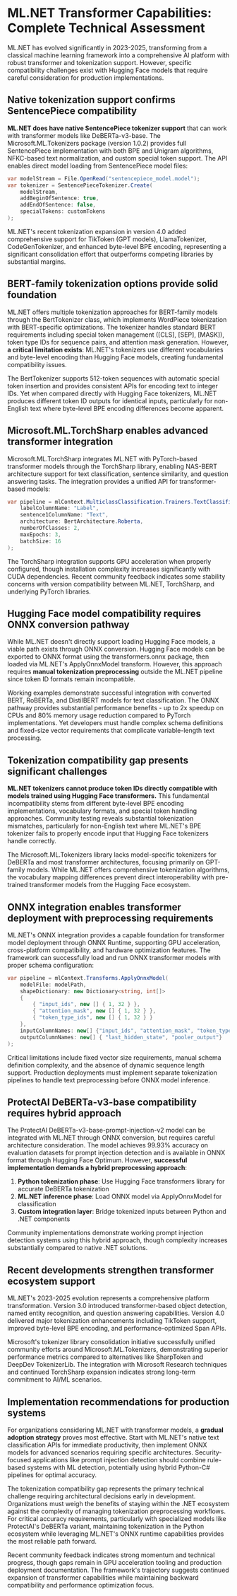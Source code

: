 # ML.NET Transformer Capabilities: Complete Technical Assessment

ML.NET has evolved significantly in 2023-2025, transforming from a classical machine learning framework into a comprehensive AI platform with robust transformer and tokenization support. However, specific compatibility challenges exist with Hugging Face models that require careful consideration for production implementations.

## Native tokenization support confirms SentencePiece compatibility

**ML.NET does have native SentencePiece tokenizer support** that can work with transformer models like DeBERTa-v3-base. The Microsoft.ML.Tokenizers package (version 1.0.2) provides full SentencePiece implementation with both BPE and Unigram algorithms, NFKC-based text normalization, and custom special token support. The API enables direct model loading from SentencePiece model files:

```csharp
var modelStream = File.OpenRead("sentencepiece_model.model");
var tokenizer = SentencePieceTokenizer.Create(
    modelStream, 
    addBeginOfSentence: true,
    addEndOfSentence: false,
    specialTokens: customTokens
);
```

ML.NET's recent tokenization expansion in version 4.0 added comprehensive support for TikToken (GPT models), LlamaTokenizer, CodeGenTokenizer, and enhanced byte-level BPE encoding, representing a significant consolidation effort that outperforms competing libraries by substantial margins.

## BERT-family tokenization options provide solid foundation

ML.NET offers multiple tokenization approaches for BERT-family models through the BertTokenizer class, which implements WordPiece tokenization with BERT-specific optimizations. The tokenizer handles standard BERT requirements including special token management ([CLS], [SEP], [MASK]), token type IDs for sequence pairs, and attention mask generation. However, **a critical limitation exists**: ML.NET's tokenizers use different vocabularies and byte-level encoding than Hugging Face models, creating fundamental compatibility issues.

The BertTokenizer supports 512-token sequences with automatic special token insertion and provides consistent APIs for encoding text to integer IDs. Yet when compared directly with Hugging Face tokenizers, ML.NET produces different token ID outputs for identical inputs, particularly for non-English text where byte-level BPE encoding differences become apparent.

## Microsoft.ML.TorchSharp enables advanced transformer integration

Microsoft.ML.TorchSharp integrates ML.NET with PyTorch-based transformer models through the TorchSharp library, enabling NAS-BERT architecture support for text classification, sentence similarity, and question answering tasks. The integration provides a unified API for transformer-based models:

```csharp
var pipeline = mlContext.MulticlassClassification.Trainers.TextClassification(
    labelColumnName: "Label",
    sentence1ColumnName: "Text",
    architecture: BertArchitecture.Roberta,
    numberOfClasses: 2,
    maxEpochs: 3,
    batchSize: 16
);
```

The TorchSharp integration supports GPU acceleration when properly configured, though installation complexity increases significantly with CUDA dependencies. Recent community feedback indicates some stability concerns with version compatibility between ML.NET, TorchSharp, and underlying PyTorch libraries.

## Hugging Face model compatibility requires ONNX conversion pathway

While ML.NET doesn't directly support loading Hugging Face models, a viable path exists through ONNX conversion. Hugging Face models can be exported to ONNX format using the transformers.onnx package, then loaded via ML.NET's ApplyOnnxModel transform. However, this approach requires **manual tokenization preprocessing** outside the ML.NET pipeline since token ID formats remain incompatible.

Working examples demonstrate successful integration with converted BERT, RoBERTa, and DistilBERT models for text classification. The ONNX pathway provides substantial performance benefits - up to 2x speedup on CPUs and 80% memory usage reduction compared to PyTorch implementations. Yet developers must handle complex schema definitions and fixed-size vector requirements that complicate variable-length text processing.

## Tokenization compatibility gap presents significant challenges

**ML.NET tokenizers cannot produce token IDs directly compatible with models trained using Hugging Face transformers.** This fundamental incompatibility stems from different byte-level BPE encoding implementations, vocabulary formats, and special token handling approaches. Community testing reveals substantial tokenization mismatches, particularly for non-English text where ML.NET's BPE tokenizer fails to properly encode input that Hugging Face tokenizers handle correctly.

The Microsoft.ML.Tokenizers library lacks model-specific tokenizers for DeBERTa and most transformer architectures, focusing primarily on GPT-family models. While ML.NET offers comprehensive tokenization algorithms, the vocabulary mapping differences prevent direct interoperability with pre-trained transformer models from the Hugging Face ecosystem.

## ONNX integration enables transformer deployment with preprocessing requirements

ML.NET's ONNX integration provides a capable foundation for transformer model deployment through ONNX Runtime, supporting GPU acceleration, cross-platform compatibility, and hardware optimization features. The framework can successfully load and run ONNX transformer models with proper schema configuration:

```csharp
var pipeline = mlContext.Transforms.ApplyOnnxModel(
    modelFile: modelPath,
    shapeDictionary: new Dictionary<string, int[]>
    {
        { "input_ids", new [] { 1, 32 } },
        { "attention_mask", new [] { 1, 32 } },
        { "token_type_ids", new [] { 1, 32 } }
    },
    inputColumnNames: new[] {"input_ids", "attention_mask", "token_type_ids"},
    outputColumnNames: new[] { "last_hidden_state", "pooler_output"}
);
```

Critical limitations include fixed vector size requirements, manual schema definition complexity, and the absence of dynamic sequence length support. Production deployments must implement separate tokenization pipelines to handle text preprocessing before ONNX model inference.

## ProtectAI DeBERTa-v3-base compatibility requires hybrid approach

The ProtectAI DeBERTa-v3-base-prompt-injection-v2 model can be integrated with ML.NET through ONNX conversion, but requires careful architecture consideration. The model achieves 99.93% accuracy on evaluation datasets for prompt injection detection and is available in ONNX format through Hugging Face Optimum. However, **successful implementation demands a hybrid preprocessing approach**:

1. **Python tokenization phase**: Use Hugging Face transformers library for accurate DeBERTa tokenization
2. **ML.NET inference phase**: Load ONNX model via ApplyOnnxModel for classification
3. **Custom integration layer**: Bridge tokenized inputs between Python and .NET components

Community implementations demonstrate working prompt injection detection systems using this hybrid approach, though complexity increases substantially compared to native .NET solutions.

## Recent developments strengthen transformer ecosystem support

ML.NET's 2023-2025 evolution represents a comprehensive platform transformation. Version 3.0 introduced transformer-based object detection, named entity recognition, and question answering capabilities. Version 4.0 delivered major tokenization enhancements including TikToken support, improved byte-level BPE encoding, and performance-optimized Span<char> APIs.

Microsoft's tokenizer library consolidation initiative successfully unified community efforts around Microsoft.ML.Tokenizers, demonstrating superior performance metrics compared to alternatives like SharpToken and DeepDev TokenizerLib. The integration with Microsoft Research techniques and continued TorchSharp expansion indicates strong long-term commitment to AI/ML scenarios.

## Implementation recommendations for production systems

For organizations considering ML.NET with transformer models, a **gradual adoption strategy** proves most effective. Start with ML.NET's native text classification APIs for immediate productivity, then implement ONNX models for advanced scenarios requiring specific architectures. Security-focused applications like prompt injection detection should combine rule-based systems with ML detection, potentially using hybrid Python-C# pipelines for optimal accuracy.

The tokenization compatibility gap represents the primary technical challenge requiring architectural decisions early in development. Organizations must weigh the benefits of staying within the .NET ecosystem against the complexity of managing tokenization preprocessing workflows. For critical accuracy requirements, particularly with specialized models like ProtectAI's DeBERTa variant, maintaining tokenization in the Python ecosystem while leveraging ML.NET's ONNX runtime capabilities provides the most reliable path forward.

Recent community feedback indicates strong momentum and technical progress, though gaps remain in GPU acceleration tooling and production deployment documentation. The framework's trajectory suggests continued expansion of transformer capabilities while maintaining backward compatibility and performance optimization focus.